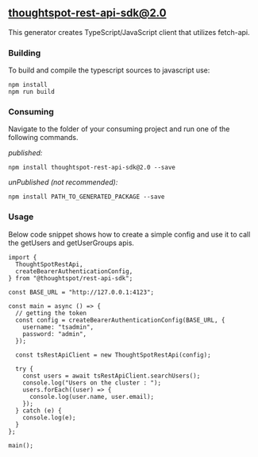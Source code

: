## thoughtspot-rest-api-sdk@2.0

This generator creates TypeScript/JavaScript client that utilizes fetch-api.

### Building

To build and compile the typescript sources to javascript use:
```
npm install
npm run build
```

### Consuming

Navigate to the folder of your consuming project and run one of the following commands.

_published:_

```
npm install thoughtspot-rest-api-sdk@2.0 --save
```

_unPublished (not recommended):_

```
npm install PATH_TO_GENERATED_PACKAGE --save
```

### Usage

Below code snippet shows how to create a simple config and use it to 
call the getUsers and getUserGroups apis.

```
import {
  ThoughtSpotRestApi,
  createBearerAuthenticationConfig,
} from "@thoughtspot/rest-api-sdk";

const BASE_URL = "http://127.0.0.1:4123";

const main = async () => {
  // getting the token
  const config = createBearerAuthenticationConfig(BASE_URL, {
    username: "tsadmin",
    password: "admin",
  });

  const tsRestApiClient = new ThoughtSpotRestApi(config);

  try {
    const users = await tsRestApiClient.searchUsers();
    console.log("Users on the cluster : ");
    users.forEach((user) => {
      console.log(user.name, user.email);
    });
  } catch (e) {
    console.log(e);
  }
};

main();
```